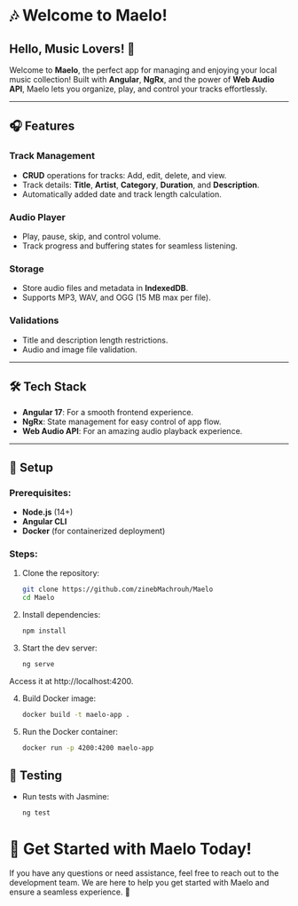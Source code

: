 # 🎶 Welcome to Maelo!

## Hello, Music Lovers! 👋

Welcome to **Maelo**, the perfect app for managing and enjoying your local music collection! Built with **Angular**, **NgRx**, and the power of **Web Audio API**, Maelo lets you organize, play, and control your tracks effortlessly.

---

## 🎧 Features

### **Track Management**
- **CRUD** operations for tracks: Add, edit, delete, and view.
- Track details: **Title**, **Artist**, **Category**, **Duration**, and **Description**.
- Automatically added date and track length calculation.

### **Audio Player**
- Play, pause, skip, and control volume.
- Track progress and buffering states for seamless listening.


### **Storage**
- Store audio files and metadata in **IndexedDB**.
- Supports MP3, WAV, and OGG (15 MB max per file).

### **Validations**
- Title and description length restrictions.
- Audio and image file validation.

---

## 🛠️ Tech Stack

- **Angular 17**: For a smooth frontend experience.
- **NgRx**: State management for easy control of app flow.
- **Web Audio API**: For an amazing audio playback experience.

---

## 🚀 Setup

### Prerequisites:
- **Node.js** (14+)
- **Angular CLI**
- **Docker** (for containerized deployment)

### Steps:
1. Clone the repository:
   ```bash
   git clone https://github.com/zinebMachrouh/Maelo
   cd Maelo
   ```

2. Install dependencies:
    ```bash
    npm install
    ```

3. Start the dev server:
    ```bash
    ng serve
    ```
Access it at http://localhost:4200. 

4. Build Docker image:
    ```bash
    docker build -t maelo-app .
    ```

5. Run the Docker container:
    ```bash
    docker run -p 4200:4200 maelo-app
    ```

## 📝 Testing

- Run tests with Jasmine:
    ```bash
    ng test
    ```

# 🎉 Get Started with Maelo Today!
If you have any questions or need assistance, feel free to reach out to the development team. We are here to help you get started with Maelo and ensure a seamless experience. 🚀